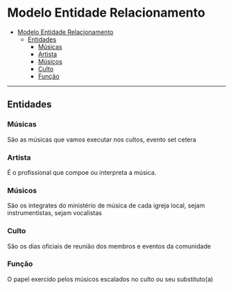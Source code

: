 # Modelo Entidade Relacionamento

- [Modelo Entidade Relacionamento](#modelo-entidade-relacionamento)
  - [Entidades](#entidades)
    - [Músicas](#músicas)
    - [Artista](#artista)
    - [Músicos](#músicos)
    - [Culto](#culto)
    - [Função](#função)

---

## Entidades

### Músicas

São as músicas que vamos executar nos cultos, evento set cetera

### Artista

É o profissional que compoe ou interpreta a música.

### Músicos

São os integrates do ministério de música de cada igreja local, sejam instrumentistas, sejam vocalistas

### Culto

São os dias oficiais de reunião dos membros e eventos  da comunidade

### Função

O papel exercido pelos músicos escalados no culto ou seu substituto(a)

